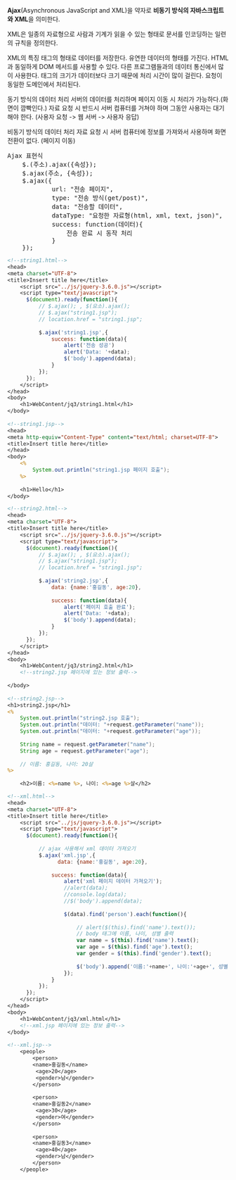 <b>Ajax</b>(Asynchronous JavaScript and XML)을 약자로 <b>비동기 방식의 자바스크립트와 XML</b>을 의미한다. 

XML은 일종의 자료형으로 사람과 기계가 읽을 수 있는 형태로 문서를 인코딩하는 일련의 규칙을 정의한다.

XML의 특징
태그의 형태로 데이터를 저장한다.
유연한 데이터의 형태를 가진다.
HTML과 동일하게 DOM 메서드를 사용할 수 있다.
다른 프로그램들과의 데이터 통신에서 많이 사용한다.
태그의 크기가 데이터보다 크기 때문에 처리 시간이 많이 걸린다.
요청이 동일한 도메인에서 처리된다.

동기 방식의 데이터 처리
서버의 데이터를 처리하며 페이지 이동 시 처리가 가능하다.(화면이 깜빡인다.)
자료 요청 시 반드시 서버 컴퓨터를 거쳐야 하며 그동안 사용자는 대기해야 한다. (사용자 요청 -> 웹 서버 -> 사용자 응답)

비동기 방식의 데이터 처리
자료 요청 시 서버 컴퓨터에 정보를 가져와서 사용하며 화면 전환이 없다. (페이지 이동)

<pre>
Ajax 표현식
    $.(주소).ajax({속성}); 
    $.ajax(주소, {속성}); 
    $.ajax({
            url: "전송 페이지",
            type: "전송 방식(get/post)",
            data: "전송할 데이터",
            dataType: "요청한 자료형(html, xml, text, json)",
            success: function(데이터){
                전송 완료 시 동작 처리
            }
    });
</pre>   
  

```jsp
<!--string1.html-->
<head>
<meta charset="UTF-8">
<title>Insert title here</title>
    <script src="../js/jquery-3.6.0.js"></script>
    <script type="text/javascript">
      $(document).ready(function(){
          // $.ajax(); , $(요소).ajax();
          // $.ajax("string1.jsp");
          // location.href = "string1.jsp";
          
          $.ajax('string1.jsp',{
              success: function(data){
                  alert('전송 성공')
                  alert('Data: '+data);
                  $('body').append(data);
              }
          });
      });
    </script>
</head>
<body>
    <h1>WebContent/jq3/string1.html</h1>
</body>
 
<!--string1.jsp-->
<head>
<meta http-equiv="Content-Type" content="text/html; charset=UTF-8">
<title>Insert title here</title>
</head>
<body>
    <% 
        System.out.println("string1.jsp 페이지 호출");
    %>
    
    <h1>Hello</h1>
</body>
```

```jsp
<!--string2.html-->
<head>
<meta charset="UTF-8">
<title>Insert title here</title>
    <script src="../js/jquery-3.6.0.js"></script>
    <script type="text/javascript">
      $(document).ready(function(){
          // $.ajax(); , $(요소).ajax();
          // $.ajax("string1.jsp");
          // location.href = "string1.jsp";
          
          $.ajax('string2.jsp',{
              data: {name:'홍길동', age:20},
              
              success: function(data){
                  alert('페이지 호출 완료');
                  alert('Data: '+data);
                  $('body').append(data);
              }
          });
      });
    </script>
</head>
<body>
    <h1>WebContent/jq3/string2.html</h1>
    <!--string2.jsp 페이지에 있는 정보 출력-->
    
</body>
 
<!--string2.jsp-->
<h1>string2.jsp</h1>
<%
    System.out.println("string2.jsp 호출");
    System.out.println("데이터: "+request.getParameter("name"));
    System.out.println("데이터: "+request.getParameter("age"));
    
    String name = request.getParameter("name");
    String age = request.getParameter("age");
    
    // 이름: 홍길동, 나이: 20살
%>
 
    <h2>이름: <%=name %>, 나이: <%=age %>살</h2>
```

```jsp
<!--xml.html-->
<head>
<meta charset="UTF-8">
<title>Insert title here</title>
    <script src="../js/jquery-3.6.0.js"></script>
    <script type="text/javascript">
      $(document).ready(function(){
 
          // ajax 사용해서 xml 데이터 가져오기
          $.ajax('xml.jsp',{
                data: {name:'홍길동', age:20},
              
              success: function(data){
                  alert('xml 페이지 데이터 가져오기');
                  //alert(data);
                  //console.log(data);
                  //$('body').append(data);
                  
                  $(data).find('person').each(function(){
                      
                      // alert($(this).find('name').text());
                      // body 태그에 이름, 나이, 성별 출력
                      var name = $(this).find('name').text();
                      var age = $(this).find('age').text();
                      var gender = $(this).find('gender').text();
                      
                      $('body').append('이름:'+name+', 나이:'+age+', 성별:'+gender+'<br><hr>');
                  });
              }
          });
      });
    </script>
</head>
<body>
    <h1>WebContent/jq3/xml.html</h1>
    <!--xml.jsp 페이지에 있는 정보 출력-->
</body>
 
<!--xml.jsp-->
    <people>
        <person>
        <name>홍길동</name>
         <age>20</age>
         <gender>남</gender>
        </person>
        
        <person>
        <name>홍길동2</name>
         <age>30</age>
         <gender>여</gender>
        </person>
        
        <person>
        <name>홍길동3</name>
         <age>40</age>
         <gender>남</gender>
        </person>
    </people>
```
